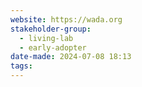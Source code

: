 ```yaml
---
website: https://wada.org
stakeholder-group:
  - living-lab
  - early-adopter
date-made: 2024-07-08 18:13
tags:
---
```

